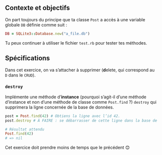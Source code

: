 ## Contexte et objectifs

On part toujours du principe que ta classe `Post` a accès à une variable
globale `DB` définie comme suit :

```ruby
DB = SQLite3::Database.new("a_file.db")
```

Tu peux continuer à utiliser le fichier `test.rb` pour tester tes
méthodes.

## Spécifications

Dans cet exercice, on va s’attacher à supprimer (**d**elete, qui
correspond au `D` dans le `CRUD`).

### `destroy`

Implémente une méthode d’**instance** (pourquoi s’agit-il d’une méthode
d’instance et non d’une méthode de classe comme `Post.find` ?) `destroy`
qui supprimera la ligne concernée de la base de données.

```ruby
post = Post.find(42) # Obtiens la ligne avec l’id 42.
post.destroy # À FAIRE : se débarrasser de cette ligne dans la base de données

# Résultat attendu
Post.find(42)
# => nil
```

Cet exercice doit prendre moins de temps que le précédent 😊
